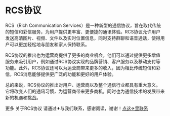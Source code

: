 # RCS协议

RCS（Rich Communication Services）是一种新型的通信协议，旨在取代传统的短信和彩信服务，为用户提供更丰富、更便捷的通讯体验。RCS协议允许用户发送高清图片、视频、文件以及实时位置信息，同时支持群聊和语音通话，使得用户可以更加轻松地与朋友和家人保持联系。

RCS协议的推出也为运营商提供了更多的商业机会，他们可以通过提供更多增值服务来吸引用户，例如通过RCS协议实现的品牌营销、客户服务以及移动支付等功能。此外，RCS协议还可以为运营商带来更多的收入，因为相比传统短信和彩信，RCS消息能够提供更广泛的功能和更好的用户体验。

总的来说，RCS协议的推出对用户、运营商以及整个通信行业都具有重大意义。它将改变人们的通讯习惯，为运营商带来更多商机，同时也为通信技术的发展带来新的机遇和挑战。

更多 关于RCS协议 请通过✈与我们联系，感谢阅读，谢谢！[点这✈里联系](https://lm.k02.cc)